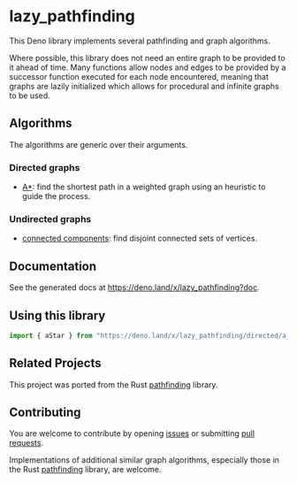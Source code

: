 # lazy_pathfinding

This Deno library implements several pathfinding and graph algorithms.

Where possible, this library does not need an entire graph to be provided to it
ahead of time. Many functions allow nodes and edges to be provided by a
successor function executed for each node encountered, meaning that graphs are
lazily initialized which allows for procedural and infinite graphs to be used.

## Algorithms

The algorithms are generic over their arguments.

### Directed graphs

- [A*](https://en.wikipedia.org/wiki/A*_search_algorithm): find the shortest
  path in a weighted graph using an heuristic to guide the process.

### Undirected graphs

- [connected components](https://en.wikipedia.org/wiki/Connected_component_(graph_theory)):
  find disjoint connected sets of vertices.

## Documentation

See the generated docs at https://deno.land/x/lazy_pathfinding?doc.

## Using this library

```ts
import { aStar } from "https://deno.land/x/lazy_pathfinding/directed/a_star.ts";
```

## Related Projects

This project was ported from the Rust
[pathfinding](https://github.com/samueltardieu/pathfinding) library.

## Contributing

You are welcome to contribute by opening
[issues](https://github.com/Macil/lazy_pathfinding/issues) or submitting
[pull requests](https://github.com/Macil/lazy_pathfinding/pulls).

Implementations of additional similar graph algorithms, especially those in the
Rust [pathfinding](https://github.com/samueltardieu/pathfinding) library, are
welcome.

